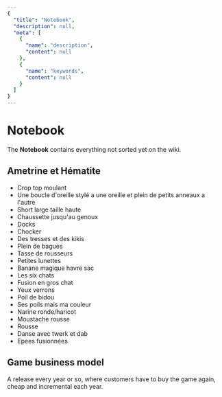 ```yaml
---
{
  "title": "Notebook",
  "description": null,
  "meta": [
    {
      "name": "description",
      "content": null
    },
    {
      "name": "keywords",
      "content": null
    }
  ]
}
---
```


# Notebook

The **Notebook** contains everything not sorted yet on the wiki.

## Ametrine et Hématite

* Crop top moulant
* Une boucle d'oreille stylé a une oreille et plein de petits anneaux a l'autre
* Short large taille haute
* Chaussette jusqu'au genoux
* Docks
* Chocker
* Des tresses et des kikis
* Plein de bagues
* Tasse de rousseurs
* Petites lunettes
* Banane magique havre sac
* Les six chats
* Fusion en gros chat
* Yeux verrons
* Poil de bidou
* Ses poils mais ma couleur
* Narine ronde/haricot
* Moustache rousse
* Rousse
* Danse avec twerk et dab
* Epees fusionnées

## Game business model

A release every year or so, where customers have to buy the game again, cheap and incremental each year.